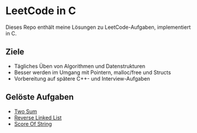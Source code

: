 # LeetCode in C

Dieses Repo enthält meine Lösungen zu LeetCode-Aufgaben, implementiert in C.

## Ziele
- Tägliches Üben von Algorithmen und Datenstrukturen
- Besser werden im Umgang mit Pointern, malloc/free und Structs
- Vorbereitung auf spätere C++- und Interview-Aufgaben

## Gelöste Aufgaben
- [Two Sum](2sums.c)
- [Reverse Linked List](reverselinkedlist.c)
- [Score Of String](scoreOfString.c)

